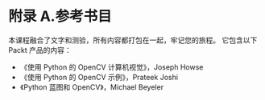 # 附录 A.参考书目

本课程融合了文字和测验，所有内容都打包在一起，牢记您的旅程。 它包含以下 Packt 产品的内容：

*   《使用 Python 的 OpenCV 计算机视觉》，Joseph Howse
*   《使用 Python 的 OpenCV 示例》，Prateek Joshi
*   《Python 蓝图和 OpenCV》，Michael Beyeler